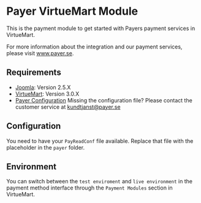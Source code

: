 # Payer VirtueMart Module

This is the payment module to get started with Payers payment services in VirtueMart.

For more information about the integration and our payment services, please visit www.payer.se.

## Requirements

  * [Joomla](https://www.joomla.org): Version 2.5.X
  * [VirtueMart](http://http://virtuemart.net): Version 3.0.X
  * [Payer Configuration](https://payer.se) Missing the configuration file? Please contact the customer service at kundtjanst@payer.se

## Configuration

You need to have your `PayReadConf` file available. Replace that file with the placeholder in the `payer` folder.

## Environment

You can switch between the `test enviroment` and `live environment` in the payment method interface through the `Payment Modules` section in VirtueMart. 